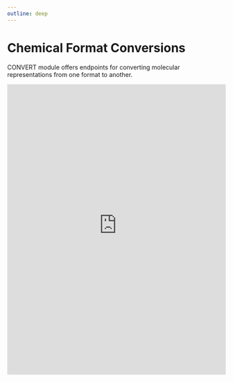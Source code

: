 ```yaml
---
outline: deep
---
```


# Chemical Format Conversions

CONVERT module offers endpoints for converting molecular representations from one format to another.

<div>
  <iframe id="inlineFrameExample"
      title="Inline Frame Example"
      width="100%"
      height="670"
      style="border:none"
      src="https://dev.api.naturalproducts.net/latest/docs#/convert">
  </iframe>
</div>
